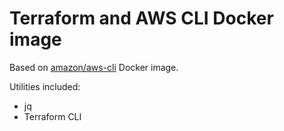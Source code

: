 # Terraform and AWS CLI Docker image

Based on [amazon/aws-cli](https://hub.docker.com/r/amazon/aws-cli) Docker image.

Utilities included:
- jq
- Terraform CLI

